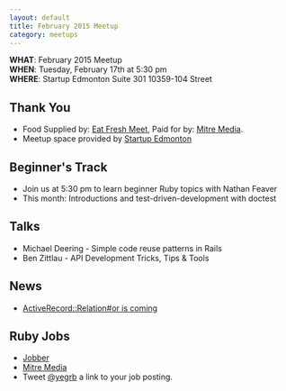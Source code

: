 ```yaml
---
layout: default
title: February 2015 Meetup
category: meetups
---
```


 **WHAT**: February 2015 Meetup  
 **WHEN**: Tuesday, February 17th at 5:30 pm  
 **WHERE**: Startup Edmonton Suite 301 10359-104 Street  

## Thank You

* Food Supplied by: [Eat Fresh Meet](http://eatfreshmeet.org/), Paid for by: [Mitre Media](http://mitremedia.com/).
* Meetup space provided by [Startup Edmonton](http://www.startupedmonton.com/)

## Beginner's Track

* Join us at 5:30 pm to learn beginner Ruby topics with Nathan Feaver
* This month: Introductions and test-driven-development with doctest

## Talks

* Michael Deering - Simple code reuse patterns in Rails
* Ben  Zittlau - API Development Tricks, Tips & Tools

## News

* [ActiveRecord::Relation#or is coming](https://github.com/rails/rails/pull/16052)

## Ruby Jobs
  * [Jobber](https://getjobber.com/jobs/rails_developer)
  * [Mitre Media](http://mitremedia.com/#careers)
  * Tweet [@yegrb](https://twitter.com/yegrb) a link to your job posting.
